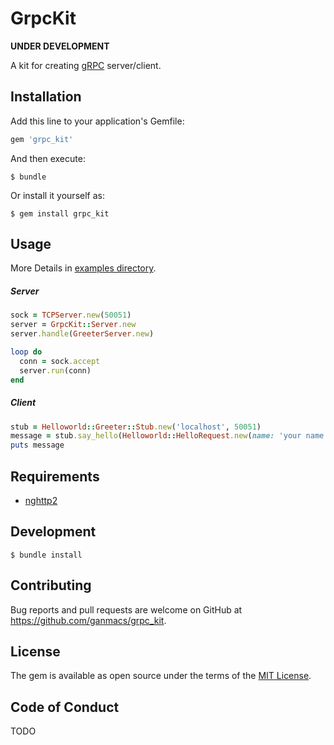 # GrpcKit

__UNDER DEVELOPMENT__

A kit for creating [gRPC](https://grpc.io/) server/client.

## Installation

Add this line to your application's Gemfile:

```ruby
gem 'grpc_kit'
```

And then execute:

```
$ bundle
```

Or install it yourself as:

```
$ gem install grpc_kit
```

## Usage

More Details in [examples directory](https://github.com/ganmacs/grpc_kit/tree/master/examples).

##### Server

```ruby
sock = TCPServer.new(50051)
server = GrpcKit::Server.new
server.handle(GreeterServer.new)

loop do
  conn = sock.accept
  server.run(conn)
end
```

##### Client

```ruby
stub = Helloworld::Greeter::Stub.new('localhost', 50051)
message = stub.say_hello(Helloworld::HelloRequest.new(name: 'your name')).message
puts message
```

## Requirements

* [nghttp2](https://nghttp2.org/)

## Development

```
$ bundle install
```

## Contributing

Bug reports and pull requests are welcome on GitHub at https://github.com/ganmacs/grpc_kit.

## License

The gem is available as open source under the terms of the [MIT License](https://opensource.org/licenses/MIT).

## Code of Conduct

TODO
